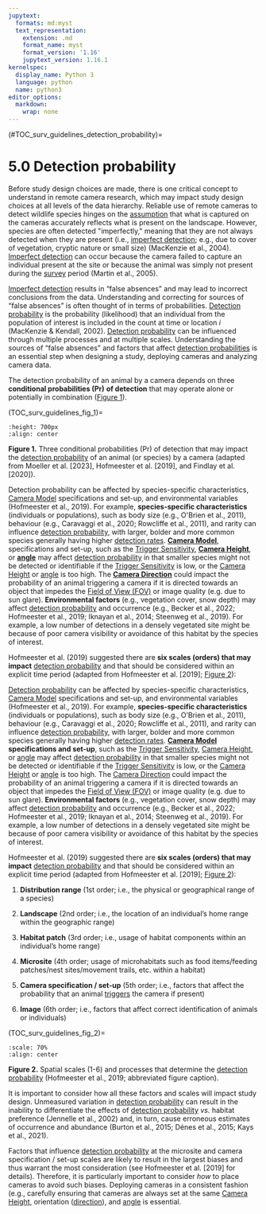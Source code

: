 ```yaml
---
jupytext:
  formats: md:myst
  text_representation:
    extension: .md
    format_name: myst
    format_version: '1.16'
    jupytext_version: 1.16.1
kernelspec:
  display_name: Python 3
  language: python
  name: python3
editor_options: 
  markdown: 
    wrap: none
---
```


(#TOC_surv_guidelines_detection_probability)=

# 5.0 Detection probability

Before study design choices are made, there is one critical concept to understand in remote camera research, which may impact study design choices at all levels of the data hierarchy. Reliable use of remote cameras to detect wildlife species hinges on the [assumption](/3_glossary/3_Glossary.md#mods_modelling_assumption) that what is captured on the cameras accurately reflects what is present on the landscape. However, species are often detected "imperfectly," meaning that they are not always detected when they are present (i.e., [imperfect detection](/3_glossary/3_Glossary.md#imperfect_detection); e.g., due to cover of vegetation, cryptic nature or small size) (MacKenzie et al., 2004). [Imperfect detection](/3_glossary/3_Glossary.md#imperfect_detection) can occur because the camera failed to capture an individual present at the site or because the animal was simply not present during the [survey](/3_glossary/3_Glossary.md#survey) period (Martin et al., 2005).

[Imperfect detection](/3_glossary/3_Glossary.md#imperfect_detection) results in “false absences” and may lead to incorrect conclusions from the data. Understanding and correcting for sources of “false absences” is often thought of in terms of probabilities. [Detection probability](/3_glossary/3_Glossary.md#detection_probability) is the probability (likelihood) that an individual from the population of interest is included in the count at time or location *i* (MacKenzie & Kendall, 2002). [Detection probability](/3_glossary/3_Glossary.md#detection_probability) can be influenced through multiple processes and at multiple scales. Understanding the sources of “false absences” and factors that affect [detection probabilities](/3_glossary/3_Glossary.md#detection_probability) is an essential step when designing a study, deploying cameras and analyzing camera data.

The detection probability of an animal by a camera depends on three **conditional probabilities (Pr)** **of detection** that may operate alone or potentially in combination ([Figure 1](#TOC_surv_guidelines_fig_1)).

(TOC_surv_guidelines_fig_1)=

```{figure} ../0_figures/SurveyGuidelines_detection_probability-2023-05-04.jpg
:height: 700px
:align: center
```  

**Figure 1.** Three conditional probabilities (Pr) of detection that may impact the [detection probability](/3_glossary/3_Glossary.md#detection_probability) of an animal (or species) by a camera (adapted from Moeller et al. [2023], Hofmeester et al. [2019], and Findlay et al. [2020]).

Detection probability can be affected by species-specific characteristics, [Camera Model](/3_glossary/3_Glossary.md#camera_model) specifications and set-up, and environmental variables (Hofmeester et al., 2019). For example, **species-specific characteristics** (individuals or populations), such as body size (e.g., O'Brien et al., 2011), behaviour (e.g., Caravaggi et al., 2020; Rowcliffe et al., 2011), and rarity can influence [detection probability](/3_glossary/3_Glossary.md#detection_probability), with larger, bolder and more common species generally having higher [detection rates](/3_glossary/3_Glossary.md#detection_rate). [**Camera Model**](/3_glossary/3_Glossary.md#camera_model), specifications and set-up, such as the [Trigger Sensitivity](/3_glossary/3_Glossary.md#settings_trigger_sensitivity), [**Camera Height**](/3_glossary/3_Glossary.md#camera_height), or [**angle**](/3_glossary/3_Glossary.md#camera_angle) may affect [detection probability](/3_glossary/3_Glossary.md#detection_probability) in that smaller species might not be detected or identifiable if the [Trigger Sensitivity](/3_glossary/3_Glossary.md#settings_trigger_sensitivity) is low, or the [Camera Height](/3_glossary/3_Glossary.md#camera_height) or [angle](/3_glossary/3_Glossary.md#camera_angle) is too high. The [**Camera Direction**](/3_glossary/3_Glossary.md#camera_direction) could impact the probability of an animal triggering a camera if it is directed towards an object that impedes the [Field of View (FOV)](/3_glossary/3_Glossary.md#field_of_view) or image quality (e.g. due to sun glare). **Environmental factors** (e.g., vegetation cover, snow depth) may affect [detection probability](/3_glossary/3_Glossary.md#detection_probability) and occurrence (e.g., Becker et al., 2022; Hofmeester et al., 2019; Iknayan et al., 2014; Steenweg et al., 2019). For example, a low number of detections in a densely vegetated site might be because of poor camera visibility or avoidance of this habitat by the species of interest.

Hofmeester et al. (2019) suggested there are **six scales (orders) that may impact** [detection probability](/3_glossary/3_Glossary.md#detection_probability) and that should be considered within an explicit time period (adapted from Hofmeester et al. [2019]; [Figure 2](#TOC_surv_guidelines_fig_2)):

[Detection probability](/3_glossary/3_Glossary.md#detection_probability) can be affected by species-specific characteristics, [Camera Model](/3_glossary/3_Glossary.md#camera_model) specifications and set-up, and environmental variables (Hofmeester et al., 2019). For example, **species-specific characteristics** (individuals or populations), such as body size (e.g., O’Brien et al., 2011), behaviour (e.g., Caravaggi et al., 2020; Rowcliffe et al., 2011), and rarity can influence [detection probability](/3_glossary/3_Glossary.md#detection_probability), with larger, bolder and more common species generally having higher [detection rates](/3_glossary/3_Glossary.md#detection_rate). [**Camera Model**](/3_glossary/3_Glossary.md#camera_model) **specifications and set-up**, such as the [Trigger Sensitivity](/3_glossary/3_Glossary.md#settings_trigger_sensitivity), [Camera Height](/3_glossary/3_Glossary.md#camera_height), or [angle](/3_glossary/3_Glossary.md#camera_angle) may affect [detection probability](/3_glossary/3_Glossary.md#detection_probability) in that smaller species might not be detected or identifiable if the [Trigger Sensitivity](/3_glossary/3_Glossary.md#settings_trigger_sensitivity) is low, or the [Camera Height](/3_glossary/3_Glossary.md#camera_height) or [angle](/3_glossary/3_Glossary.md#camera_angle) is too high. The [Camera Direction](/3_glossary/3_Glossary.md#camera_direction) could impact the probability of an animal triggering a camera if it is directed towards an object that impedes the [Field of View (FOV)](/3_glossary/3_Glossary.md#field_of_view) or image quality (e.g. due to sun glare). **Environmental factors** (e.g., vegetation cover, snow depth) may affect [detection probability](/3_glossary/3_Glossary.md#detection_probability) and occurrence (e.g., Becker et al., 2022; Hofmeester et al., 2019; Iknayan et al., 2014; Steenweg et al., 2019). For example, a low number of detections in a densely vegetated site might be because of poor camera visibility or avoidance of this habitat by the species of interest.

Hofmeester et al. (2019) suggested there are **six scales (orders) that may impact** [detection probability](/3_glossary/3_Glossary.md#detection_probability) and that should be considered within an explicit time period (adapted from Hofmeester et al. [2019]; [Figure 2](#TOC_surv_guidelines_fig_2)):

1)  **Distribution range** (1st order; i.e., the physical or geographical range of a species)

2)  **Landscape** (2nd order; i.e., the location of an individual’s home range within the geographic range)

3)  **Habitat patch** (3rd order; i.e., usage of habitat components within an individual’s home range)

4)  **Microsite** (4th order; usage of microhabitats such as food items/feeding patches/nest sites/movement trails, etc. within a habitat)

5)  **Camera specification / set-up** (5th order; i.e., factors that affect the probability that an animal [triggers](/3_glossary/3_Glossary.md#trigger_event) the camera if present)

6)  **Image** (6th order; i.e., factors that affect correct identification of animals or individuals)

(TOC_surv_guidelines_fig_2)=

```{figure} ../0_figures/Survey-guidelines_DetectionProb_SCALE_Hofmeester-et-al.,-2019.png
:scale: 70%
:align: center
```  

**Figure 2.** Spatial scales (1-6) and processes that determine the [detection probability](/3_glossary/3_Glossary.md#detection_probability) (Hofmeester et al., 2019; abbreviated figure caption).

It is important to consider how all these factors and scales will impact study design. Unmeasured variation in [detection probability](/3_glossary/3_Glossary.md#detection_probability) can result in the inability to differentiate the effects of [detection probability](/3_glossary/3_Glossary.md#detection_probability) *vs.* habitat preference (Jennelle et al., 2002) and, in turn, cause erroneous estimates of occurrence and abundance (Burton et al., 2015; Dénes et al., 2015; Kays et al., 2021).

Factors that influence [detection probability](/3_glossary/3_Glossary.md#detection_probability) at the microsite and camera specification / set-up scales are likely to result in the largest biases and thus warrant the most consideration (see Hofmeester et al. [2019] for details). Therefore, it is particularly important to consider *how* to place cameras to avoid such biases. Deploying cameras in a consistent fashion (e.g., carefully ensuring that cameras are always set at the same [Camera Height](/3_glossary/3_Glossary.md#camera_height), orientation ([direction](/3_glossary/3_Glossary.md#camera_direction)), and [angle](/3_glossary/3_Glossary.md#camera_angle) is essential.
